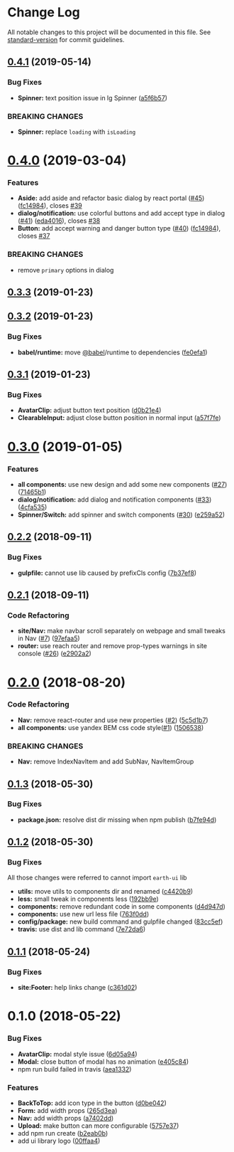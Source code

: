 # Change Log

All notable changes to this project will be documented in this file. See [standard-version](https://github.com/conventional-changelog/standard-version) for commit guidelines.

<a name="0.4.1"></a>
## [0.4.1](https://github.com/cosmos-x/earth-ui/compare/v0.4.0...v0.4.1) (2019-05-14)


### Bug Fixes

* **Spinner:** text position issue in lg Spinner ([a5f6b57](https://github.com/cosmos-x/earth-ui/commit/a5f6b57))


### BREAKING CHANGES

* **Spinner:** replace `loading` with `isLoading`



<a name="0.4.0"></a>
# [0.4.0](https://github.com/cosmos-x/earth-ui/compare/v0.3.3...v0.4.0) (2019-03-04)


### Features
* **Aside:** add aside and refactor basic dialog by react portal ([#45](https://github.com/cosmos-x/earth-ui/issues/45)) ([fc14984](https://github.com/cosmos-x/earth-ui/commit/eda4016)), closes [#39](https://github.com/cosmos-x/earth-ui/issues/39)
* **dialog/notification:** use colorful buttons and add accept type in dialog ([#41]((https://github.com/cosmos-x/earth-ui/issues/41))) ([eda4016](https://github.com/cosmos-x/earth-ui/commit/eda4016)), closes [#38](https://github.com/cosmos-x/earth-ui/issues/38)
* **Button:** add accept warning and danger button type ([#40](https://github.com/cosmos-x/earth-ui/issues/40)) ([fc14984](https://github.com/cosmos-x/earth-ui/commit/fc14984)), closes [#37](https://github.com/cosmos-x/earth-ui/issues/37)


### BREAKING CHANGES

* remove `primary` options in dialog



<a name="0.3.3"></a>
## [0.3.3](https://github.com/cosmos-x/earth-ui/compare/v0.3.2...v0.3.3) (2019-01-23)



<a name="0.3.2"></a>
## [0.3.2](https://github.com/cosmos-x/earth-ui/compare/v0.3.1...v0.3.2) (2019-01-23)


### Bug Fixes

* **babel/runtime:** move [@babel](https://github.com/babel)/runtime to dependencies ([fe0efa1](https://github.com/cosmos-x/earth-ui/commit/fe0efa1))



<a name="0.3.1"></a>
## [0.3.1](https://github.com/cosmos-x/earth-ui/compare/v0.3.0...v0.3.1) (2019-01-23)


### Bug Fixes

* **AvatarClip:** adjust button text position ([d0b21e4](https://github.com/cosmos-x/earth-ui/commit/d0b21e4))
* **ClearableInput:** adjust close button position in normal input ([a57f7fe](https://github.com/cosmos-x/earth-ui/commit/a57f7fe))



<a name="0.3.0"></a>
# [0.3.0](https://github.com/cosmos-x/earth-ui/compare/v0.2.2...v0.3.0) (2019-01-05)


### Features

* **all components:** use new design and add some new components ([#27](https://github.com/cosmos-x/earth-ui/issues/27)) ([71465b1](https://github.com/cosmos-x/earth-ui/commit/71465b1))
* **dialog/notification:** add dialog and notification components ([#33](https://github.com/cosmos-x/earth-ui/issues/33)) ([4cfa535](https://github.com/cosmos-x/earth-ui/commit/4cfa535))
* **Spinner/Switch:** add spinner and switch components ([#30](https://github.com/cosmos-x/earth-ui/issues/30)) ([e259a52](https://github.com/cosmos-x/earth-ui/commit/e259a52))



<a name="0.2.2"></a>
## [0.2.2](https://github.com/cosmos-x/earth-ui/compare/v0.2.1...v0.2.2) (2018-09-11)


### Bug Fixes

* **gulpfile:** cannot use lib caused by prefixCls config ([7b37ef8](https://github.com/cosmos-x/earth-ui/commit/7b37ef8))



<a name="0.2.1"></a>
## [0.2.1](https://github.com/cosmos-x/earth-ui/compare/v0.2.0...v0.2.1) (2018-09-11)


### Code Refactoring

* **site/Nav:** make navbar scroll separately on webpage and small tweaks in Nav ([#7](https://github.com/cosmos-x/earth-ui/pull/7)) ([97efaa5](https://github.com/cosmos-x/earth-ui/commit/97efaa5))
* **router:** use reach router and remove prop-types warnings in site console ([#26](https://github.com/cosmos-x/earth-ui/pull/26)) ([e2902a2](https://github.com/cosmos-x/earth-ui/commit/e2902a2))



<a name="0.2.0"></a>
# [0.2.0](https://github.com/cosmos-x/earth-ui/compare/v0.1.3...v0.2.0) (2018-08-20)


### Code Refactoring

* **Nav:** remove react-router and use new properties ([#2](https://github.com/cosmos-x/earth-ui/issues/2)) ([5c5d1b7](https://github.com/cosmos-x/earth-ui/commit/5c5d1b7))
* **all components:** use yandex BEM css code style([#1](https://github.com/cosmos-x/earth-ui/issues/1)) ([1506538](https://github.com/cosmos-x/earth-ui/commit/1506538))


### BREAKING CHANGES

* **Nav:** remove IndexNavItem and add SubNav, NavItemGroup



<a name="0.1.3"></a>
## [0.1.3](https://github.com/cosmos-x/earth-ui/compare/v0.1.2...v0.1.3) (2018-05-30)


### Bug Fixes

* **package.json:** resolve dist dir missing when npm publish ([b7fe94d](https://github.com/cosmos-x/earth-ui/commit/b7fe94d))



<a name="0.1.2"></a>
## [0.1.2](https://github.com/cosmos-x/earth-ui/compare/v0.1.1...v0.1.2) (2018-05-30)


### Bug Fixes

All those changes were referred to cannot import `earth-ui` lib

* **utils:** move utils to components dir and renamed ([c4420b9](https://github.com/cosmos-x/earth-ui/commit/c4420b9))
* **less:** small tweak in components less ([192bb9e](https://github.com/cosmos-x/earth-ui/commit/192bb9e))
* **components:** remove redundant code in some components ([d4d947d](https://github.com/cosmos-x/earth-ui/commit/d4d947d))
* **components:** use new url less file ([763f0dd](https://github.com/cosmos-x/earth-ui/commit/763f0dd))
* **config/package:** new build command and gulpfile changed ([83cc5ef](https://github.com/cosmos-x/earth-ui/commit/83cc5ef))
* **travis:** use dist and lib command ([7e72da6](https://github.com/cosmos-x/earth-ui/commit/7e72da6))



<a name="0.1.1"></a>
## [0.1.1](https://github.com/cosmos-x/earth-ui/compare/v0.1.0...v0.1.1) (2018-05-24)


### Bug Fixes

* **site:Footer:** help links change ([c361d02](https://github.com/cosmos-x/earth-ui/commit/c361d02))



<a name="0.1.0"></a>
# 0.1.0 (2018-05-22)


### Bug Fixes

* **AvatarClip:** modal style issue ([6d05a94](https://github.com/cosmos-x/earth-ui/commit/6d05a94))
* **Modal:** close button of modal has no animation ([e405c84](https://github.com/cosmos-x/earth-ui/commit/e405c84))
* npm run build failed in travis ([aea1332](https://github.com/cosmos-x/earth-ui/commit/aea1332))


### Features

* **BackToTop:** add icon type in the button ([d0be042](https://github.com/cosmos-x/earth-ui/commit/d0be042))
* **Form:** add width props ([265d3ea](https://github.com/cosmos-x/earth-ui/commit/265d3ea))
* **Nav:** add width props ([a7402dd](https://github.com/cosmos-x/earth-ui/commit/a7402dd))
* **Upload:** make button can more configurable ([5757e37](https://github.com/cosmos-x/earth-ui/commit/5757e37))
* add npm run create ([b2eab0b](https://github.com/cosmos-x/earth-ui/commit/b2eab0b))
* add ui library logo ([00ffaa4](https://github.com/cosmos-x/earth-ui/commit/00ffaa4))
